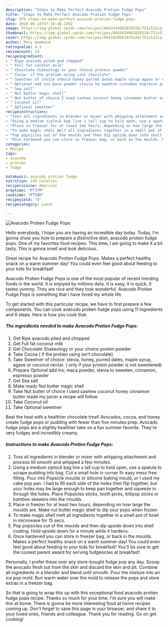 ```yaml
---
description: "Steps to Make Perfect Avacodo Protien Fudge Pops"
title: "Steps to Make Perfect Avacodo Protien Fudge Pops"
slug: 979-steps-to-make-perfect-avacodo-protien-fudge-pops
date: 2020-08-18T07:19:40.226Z
image: https://img-global.cpcdn.com/recipes/6643439981035520/751x532cq70/avacodo-protien-fudge-pops-recipe-main-photo.jpg
thumbnail: https://img-global.cpcdn.com/recipes/6643439981035520/751x532cq70/avacodo-protien-fudge-pops-recipe-main-photo.jpg
cover: https://img-global.cpcdn.com/recipes/6643439981035520/751x532cq70/avacodo-protien-fudge-pops-recipe-main-photo.jpg
author: Mary Hammond
ratingvalue: 4.3
reviewcount: 14
recipeingredient:
- " Ripe avacodo pited and chopped"
- " Full fat coconut milk"
- " Chocolate Shakeology or your choice protein powder"
- " Cocoa  if the protien using isnt chocolate"
- " Sweetner of choice stevia honey purred dates maple syrup agave or coconut nectar  only if your protein powder is not sweetened"
- " Optional add ins maca powder stevia to sweeten cinnamon espresso powder"
- " Sea salt"
- " Nut butter magic shell"
- " Nut butter of choice I used cashew coconut honey cinnamon butter made my juicer a recipe will follow"
- " Coconut oil"
- " Optional sweetner"
recipeinstructions:
- "Toss all ingredients in blender or mixer with whipping attachment and process till smooth and whipped a few minutes."
- "Using a medium ziplock bag line s tall cup to hold open, use a spatula to scrape pudding into bag. Cut a small hole in corner fir easy mess free filling. Pour into Popsicle moulds or silicone baking mould, or I used my cake pop pan. I had to fill each side of the holes then flip together, but your holes may be large enough to keep pan together and squeeze in through the holes. Place Popsicles sticks, tooth picks, lollipop sticks or bamboo skewers into the moulds."
- "Place in freezer for at least two hours, depending on how large the moulds are. Make nut butter magic shell to dip your pops when frozen."
- "To make magic shell melt all ingredients together in a small pot of bowl in microwave for 15 secs."
- "Pop popsicles out of the moulds and then dip upside down into shell coating. Hold upside down for a minute while it hardens."
- "Once hardened you can store in freezer bag, or back in the moulds. Makes a perfect healthy snack on a warm summer day! You could even feel good about feeding to your kids for breakfast! You&#39;ll be sure to get the coolest parent award for serving fudgesicles at breakfast!"
categories:
- Recipe
tags:
- avacodo
- protien
- fudge

katakunci: avacodo protien fudge 
nutrition: 145 calories
recipecuisine: American
preptime: "PT37M"
cooktime: "PT58M"
recipeyield: "4"
recipecategory: Lunch

---
```



![Avacodo Protien Fudge Pops](https://img-global.cpcdn.com/recipes/6643439981035520/751x532cq70/avacodo-protien-fudge-pops-recipe-main-photo.jpg)

Hello everybody, I hope you are having an incredible day today. Today, I'm gonna show you how to prepare a distinctive dish, avacodo protien fudge pops. One of my favorites food recipes. This time, I am going to make it a bit tasty. This is gonna smell and look delicious.

Great recipe for Avacodo Protien Fudge Pops. Makes a perfect healthy snack on a warm summer day! You could even feel good about feeding to your kids for breakfast!

Avacodo Protien Fudge Pops is one of the most popular of recent trending foods in the world. It is enjoyed by millions daily. It is easy, it is quick, it tastes yummy. They are nice and they look wonderful. Avacodo Protien Fudge Pops is something that I have loved my whole life.


To get started with this particular recipe, we have to first prepare a few components. You can cook avacodo protien fudge pops using 11 ingredients and 6 steps. Here is how you cook that.

<!--inarticleads1-->

##### The ingredients needed to make Avacodo Protien Fudge Pops:

1. Get  Ripe avacodo pited and chopped
1. Get  Full fat coconut milk
1. Get  Chocolate Shakeology or your choice protein powder
1. Take  Cocoa ( if the protien using isn&#39;t chocolate)
1. Take  Sweetner of choice: stevia, honey, purred dates, maple syrup, agave or coconut nectar. ( only if your protein powder is not sweetened)
1. Prepare  Optional add ins; maca powder, stevia to sweeten, cinnamon, espresso powder
1. Get  Sea salt
1. Make ready  Nut butter magic shell
1. Take  Nut butter of choice I used cashew coconut honey cinnamon butter made my juicer a recipe will follow.
1. Take  Coconut oil
1. Take  Optional sweetner


Beat the heat with a healthier chocolate treat! Avocados, cocoa, and honey create fudge pops or pudding with fewer than five minutes prep. Avocado fudge pops are a slightly healthier take on a fun summer favorite. They&#39;re very fudgey and incredibly creamy. 

<!--inarticleads2-->

##### Instructions to make Avacodo Protien Fudge Pops:

1. Toss all ingredients in blender or mixer with whipping attachment and process till smooth and whipped a few minutes.
1. Using a medium ziplock bag line s tall cup to hold open, use a spatula to scrape pudding into bag. Cut a small hole in corner fir easy mess free filling. Pour into Popsicle moulds or silicone baking mould, or I used my cake pop pan. I had to fill each side of the holes then flip together, but your holes may be large enough to keep pan together and squeeze in through the holes. Place Popsicles sticks, tooth picks, lollipop sticks or bamboo skewers into the moulds.
1. Place in freezer for at least two hours, depending on how large the moulds are. Make nut butter magic shell to dip your pops when frozen.
1. To make magic shell melt all ingredients together in a small pot of bowl in microwave for 15 secs.
1. Pop popsicles out of the moulds and then dip upside down into shell coating. Hold upside down for a minute while it hardens.
1. Once hardened you can store in freezer bag, or back in the moulds. Makes a perfect healthy snack on a warm summer day! You could even feel good about feeding to your kids for breakfast! You&#39;ll be sure to get the coolest parent award for serving fudgesicles at breakfast!


Personally, I prefer these over any store-bought fudge pop any day. Scoop the avocado flesh out from the skin and discard the skin and pit. Combine all ingredients in a blender and blend until smooth. Pour the mixture into an ice pop mold. Run warm water over the mold to release the pops and store extras in a freezer bag. 

So that is going to wrap this up with this exceptional food avacodo protien fudge pops recipe. Thanks so much for your time. I'm sure you will make this at home. There is gonna be more interesting food at home recipes coming up. Don't forget to save this page in your browser, and share it to your loved ones, friends and colleague. Thank you for reading. Go on get cooking!
